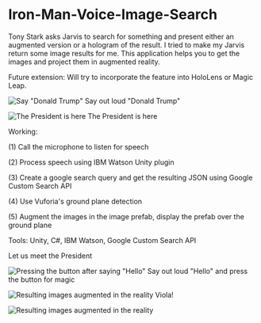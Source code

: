# Iron-Man-Voice-Image-Search

Tony Stark asks Jarvis to search for something and present either an augmented version or a hologram of the result. I tried to make my Jarvis return some image results for me. This application helps you to get the images and project them in augmented reality.

Future extension: Will try to incorporate the feature into HoloLens or Magic Leap.

![Say "Donald Trump"](https://github.com/adityaiiitv/Iron-Man-Voice-Image-Search/blob/master/4.PNG)
Say out loud "Donald Trump"

![The President is here](https://github.com/adityaiiitv/Iron-Man-Voice-Image-Search/blob/master/5.PNG)
The President is here

Working:

(1) Call the microphone to listen for speech

(2) Process speech using IBM Watson Unity plugin

(3) Create a google search query and get the resulting JSON using Google Custom Search API

(4) Use Vuforia's ground plane detection

(5) Augment the images in the image prefab, display the prefab over the ground plane

Tools: Unity, C#, IBM Watson, Google Custom Search API

Let us meet the President

![Pressing the button after saying "Hello"](https://github.com/adityaiiitv/Iron-Man-Voice-Image-Search/blob/master/1.PNG)
Say out loud "Hello" and press the button for magic

![Resulting images augmented in the reality](https://github.com/adityaiiitv/Iron-Man-Voice-Image-Search/blob/master/2.PNG)
Viola!

![Resulting images augmented in the reality](https://github.com/adityaiiitv/Iron-Man-Voice-Image-Search/blob/master/3.PNG)
